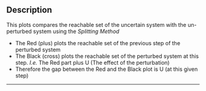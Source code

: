 ## Description

This plots compares the reachable set of the uncertain system with the un-perturbed system using the _Splitting Method_

* The Red (plus) plots the reachable set of the previous step of the perturbed system
* The Black (cross) plots the reachable set of the perturbed system at this step. _I.e._ The Red part plus U (The effect of the perturbation)
* Therefore the gap between the Red and the Black plot is U (at this given step)

----------------


